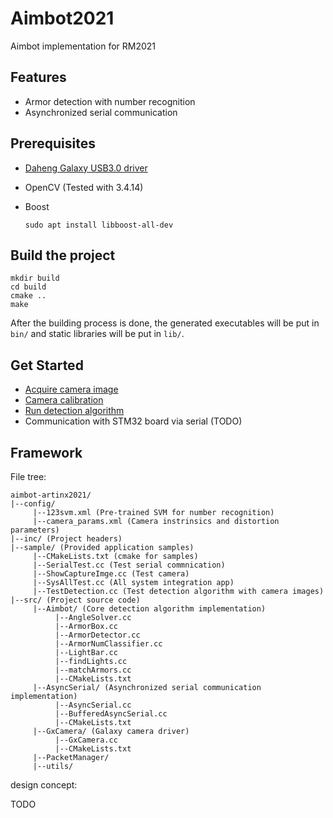 # Aimbot2021

Aimbot implementation for RM2021

## Features

* Armor detection with number recognition
* Asynchronized serial communication

## Prerequisites

* [Daheng Galaxy USB3.0 driver](./docs/cam_driver_install.md)

* OpenCV (Tested with 3.4.14)

* Boost

  ```shell
  sudo apt install libboost-all-dev
  ```

## Build the project

```shell
mkdir build
cd build
cmake ..
make
```

After the building process is done, the generated executables will be put in `bin/` and static libraries will be put in `lib/`.

## Get Started

* [Acquire camera image](./docs/acquire_cam_image.md)
* [Camera calibration](./docs/camera_calibration.md)
* [Run detection algorithm](./docs/run_detection_algorithm.md)
* Communication with STM32 board via serial (TODO)

## Framework

File tree:

```text
aimbot-artinx2021/
|--config/
     |--123svm.xml (Pre-trained SVM for number recognition)
     |--camera_params.xml (Camera instrinsics and distortion parameters)
|--inc/ (Project headers)
|--sample/ (Provided application samples)
     |--CMakeLists.txt (cmake for samples)
     |--SerialTest.cc (Test serial commnication)
     |--ShowCaptureImge.cc (Test camera)
     |--SysAllTest.cc (All system integration app)
     |--TestDetection.cc (Test detection algorithm with camera images)
|--src/ (Project source code)
     |--Aimbot/ (Core detection algorithm implementation)
          |--AngleSolver.cc
          |--ArmorBox.cc
          |--ArmorDetector.cc
          |--ArmorNumClassifier.cc
          |--LightBar.cc
          |--findLights.cc
          |--matchArmors.cc
          |--CMakeLists.txt
     |--AsyncSerial/ (Asynchronized serial communication implementation)
          |--AsyncSerial.cc
          |--BufferedAsyncSerial.cc
          |--CMakeLists.txt
     |--GxCamera/ (Galaxy camera driver)
          |--GxCamera.cc
          |--CMakeLists.txt
     |--PacketManager/
     |--utils/
```

design concept:

TODO
